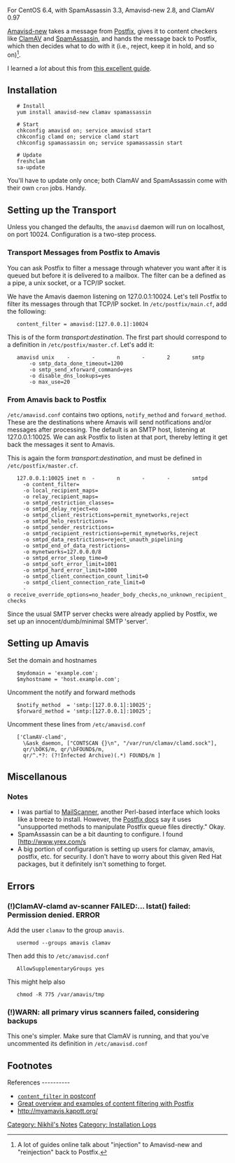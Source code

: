 For CentOS 6.4, with SpamAssassin 3.3, Amavisd-new 2.8, and ClamAV 0.97

[Amavisd-new](http://www.ijs.si/software/amavisd/) takes a message from
[Postfix](Postfix "wikilink"), gives it to content checkers like
[ClamAV](http://www.clamav.net/lang/en/) and
[SpamAssassin](http://spamassassin.apache.org/), and hands the message
back to Postfix, which then decides what to do with it (i.e., reject,
keep it in hold, and so on)[^1].

I learned a *lot* about this from [this excellent
guide](http://www.ijs.si/software/amavisd/README.postfix.htm).

Installation
------------

`   # Install`  
`   yum install amavisd-new clamav spamassassin`  
` `  
`   # Start`  
`   chkconfig amavisd on; service amavisd start`  
`   chkconfig clamd on; service clamd start`  
`   chkconfig spamassassin on; service spamassassin start`  
` `  
`   # Update`  
`   freshclam`  
`   sa-update`

You'll have to update only once; both ClamAV and SpamAssassin come with
their own `cron` jobs. Handy.

Setting up the Transport
------------------------

Unless you changed the defaults, the `amavisd` daemon will run on
localhost, on port 10024. Configuration is a two-step process.

### Transport Messages from Postfix to Amavis

You can ask Postfix to filter a message through whatever you want after
it is queued but before it is delivered to a mailbox. The filter can be
a defined as a pipe, a unix socket, or a TCP/IP socket.

We have the Amavis daemon listening on 127.0.0.1:10024. Let's tell
Postfix to filter its messages through that TCP/IP socket. In
`/etc/postfix/main.cf`, add the following:

`   content_filter = amavisd:[127.0.0.1]:10024`

This is of the form *transport:destination*. The first part should
correspond to a definition in `/etc/postfix/master.cf`. Let's add it:

`   amavisd unix    -       -       n       -       2       smtp`  
`       -o smtp_data_done_timeout=1200`  
`       -o smtp_send_xforward_command=yes`  
`       -o disable_dns_lookups=yes`  
`       -o max_use=20`

### From Amavis back to Postfix

`/etc/amavisd.conf` contains two options, `notify_method` and
`forward_method`. These are the destinations where Amavis will send
notifications and/or messages after processing. The default is an SMTP
host, listening at 127.0.0.1:10025. We can ask Postfix to listen at that
port, thereby letting it get back the messages it sent to Amavis.

This is again the form *transport:destination*, and must be defined in
`/etc/postfix/master.cf`.

`   127.0.0.1:10025 inet n  -       n       -       -       smtpd`  
`     -o content_filter=`  
`     -o local_recipient_maps=`  
`     -o relay_recipient_maps=`  
`     -o smtpd_restriction_classes=`  
`     -o smtpd_delay_reject=no`  
`     -o smtpd_client_restrictions=permit_mynetworks,reject`  
`     -o smtpd_helo_restrictions=`  
`     -o smtpd_sender_restrictions=`  
`     -o smtpd_recipient_restrictions=permit_mynetworks,reject`  
`     -o smtpd_data_restrictions=reject_unauth_pipelining`  
`     -o smtpd_end_of_data_restrictions=`  
`     -o mynetworks=127.0.0.0/8`  
`     -o smtpd_error_sleep_time=0`  
`     -o smtpd_soft_error_limit=1001`  
`     -o smtpd_hard_error_limit=1000`  
`     -o smtpd_client_connection_count_limit=0`  
`     -o smtpd_client_connection_rate_limit=0`  
`     -o receive_override_options=no_header_body_checks,no_unknown_recipient_checks`

Since the usual SMTP server checks were already applied by Postfix, we
set up an innocent/dumb/minimal SMTP 'server'.

Setting up Amavis
-----------------

Set the domain and hostnames

`   $mydomain = 'example.com';`  
`   $myhostname = 'host.example.com';`

Uncomment the notify and forward methods

`   $notify_method  = 'smtp:[127.0.0.1]:10025';`  
`   $forward_method = 'smtp:[127.0.0.1]:10025';`

Uncomment these lines from `/etc/amavisd.conf`

`   ['ClamAV-clamd',`  
`     \&ask_daemon, ["CONTSCAN {}\n", "/var/run/clamav/clamd.sock"],`  
`     qr/\bOK$/m, qr/\bFOUND$/m,`  
`     qr/^.*?: (?!Infected Archive)(.*) FOUND$/m ]`

Miscellanous
------------

### Notes

-   I was partial to [MailScanner](http://www.mailscanner.info/),
    another Perl-based interface which looks like a breeze to install.
    However, the [Postfix docs](http://www.postfix.org/addon.html) say
    it uses "unsupported methods to manipulate Postfix queue files
    directly." Okay.
-   SpamAssassin can be a bit daunting to configure. I found
    \[<http://www.yrex.com/s>
-   A big portion of configuration is setting up users for clamav,
    amavis, postfix, etc. for security. I don't have to worry about this
    given Red Hat packages, but it definitely isn't something to forget.

Errors
------

### (!)ClamAV-clamd av-scanner FAILED:... lstat() failed: Permission denied. ERROR

Add the user `clamav` to the group `amavis`.

`   usermod --groups amavis clamav`

Then add this to `/etc/amavisd.conf`

`   AllowSupplementaryGroups yes`

This might help also

`   chmod -R 775 /var/amavis/tmp`

### (!)WARN: all primary virus scanners failed, considering backups

This one's simpler. Make sure that ClamAV is running, and that you've
uncommented its definition in `/etc/amavisd.conf`

Footnotes
---------

<references />
References
----------

-   [`content_filter` in
    postconf](http://www.postfix.org/postconf.5.html#content_filter)
-   [Great overview and examples of content filtering with
    Postfix](http://www.postfix.org/FILTER_README.html)
-   <http://myamavis.kapott.org/>

[Category: Nikhil's Notes](Category:_Nikhil's_Notes "wikilink")
[Category: Installation Logs](Category:_Installation_Logs "wikilink")

[^1]: A lot of guides online talk about "injection" to Amavisd-new and
    "reinjection" back to Postfix.
